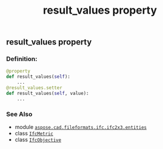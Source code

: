 ﻿---
title: result_values property
second_title: Aspose.CAD for Python via .NET API References
description: 
type: docs
weight: 140
url: /python-net/aspose.cad.fileformats.ifc.ifc2x3.entities/ifcobjective/result_values/
is_root: false
---

## result_values property

### Definition:
```python
@property
def result_values(self):
    ...
@result_values.setter
def result_values(self, value):
    ...
```

### See Also
* module [`aspose.cad.fileformats.ifc.ifc2x3.entities`](../../)
* class [`IfcMetric`](/cad/python-net/aspose.cad.fileformats.ifc.ifc2x3.entities/ifcmetric)
* class [`IfcObjective`](/cad/python-net/aspose.cad.fileformats.ifc.ifc2x3.entities/ifcobjective)
